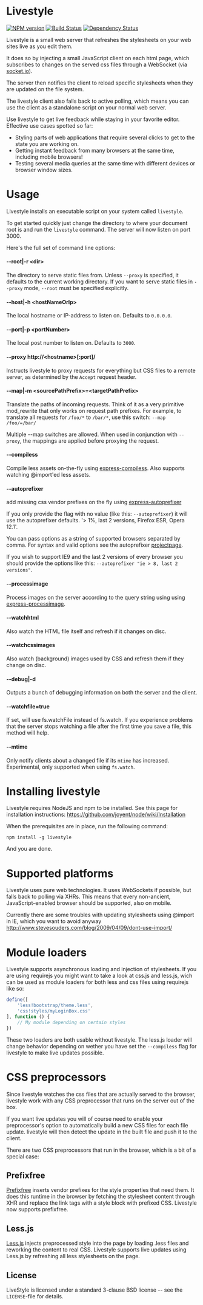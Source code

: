 Livestyle
=========
[![NPM version](https://badge.fury.io/js/livestyle.png)](http://badge.fury.io/js/livestyle)
[![Build Status](https://travis-ci.org/One-com/livestyle.png?branch=master)](https://travis-ci.org/One-com/livestyle)
[![Dependency Status](https://david-dm.org/One-com/livestyle.png)](https://david-dm.org/One-com/livestyle)

Livestyle is a small web server that refreshes the stylesheets on your
web sites live as you edit them.

It does so by injecting a small JavaScript client on each html page,
which subscribes to changes on the served css files through a
WebSocket (via [socket.io](https://github.com/LearnBoost/socket.io)).

The server then notifies the client to reload specific stylesheets
when they are updated on the file system.

The livestyle client also falls back to active polling, which means
you can use the client as a standalone script on your normal web
server.

Use livestyle to get live feedback while staying in your favorite
editor. Effective use cases spotted so far:

* Styling parts of web applications that require several clicks to
  get to the state you are working on.
* Getting instant feedback from many browsers at the same time, including mobile browsers!
* Testing several media queries at the same time with different
  devices or browser window sizes.

Usage
=====
Livestyle installs an executable script on your system called `livestyle`.

To get started quickly just change the directory to where your
document root is and run the `livestyle` command. The server will now
listen on port 3000.

Here's the full set of command line options:

#### --root|-r &lt;dir&gt;

The directory to serve static files from. Unless `--proxy` is
specified, it defaults to the current working directory. If you want
to serve static files in `--proxy` mode, `--root` must be specified
explicitly.

#### --host|-h &lt;hostNameOrIp&gt;

The local hostname or IP-address to listen on. Defaults to `0.0.0.0`.

#### --port|-p &lt;portNumber&gt;

The local post number to listen on. Defaults to `3000`.

#### --proxy http://&lt;hostname&gt;[:port]/

Instructs livestyle to proxy requests for everything but CSS files to
a remote server, as determined by the `Accept` request header.

#### --map|-m &lt;sourcePathPrefix&gt;=&lt;targetPathPrefix&gt;

Translate the paths of incoming requests. Think of it as a very
primitive mod_rewrite that only works on request path prefixes.  For
example, to translate all requests for `/foo/*` to `/bar/*`, use this
switch: `--map /foo/=/bar/`

Multiple --map switches are allowed. When used in conjunction with
`--proxy`, the mappings are applied before proxying the request.

#### --compiless

Compile less assets on-the-fly using <a
href="https://github.com/papandreou/express-compiless">express-compiless</a>. Also
supports watching @import'ed less assets.

#### --autoprefixer

add missing css vendor prefixes on the fly using
[express-autoprefixer](https://github.com/gustavnikolaj/express-autoprefixer)

If you only provide the flag with no value (like this:
`--autoprefixer`) it will use the autoprefixer defaults.  '> 1%, last
2 versions, Firefox ESR, Opera 12.1'.

You can pass options as a string of supported browsers separated by comma. For syntax
and valid options see the autoprefixer [projectpage](https://github.com/ai/autoprefixer).

If you wish to support IE9 and the last 2 versions of every browser
you should provide the options like this: `--autoprefixer "ie > 8, last 2 versions"`.

#### --processimage

Process images on the server according to the query string using using <a
href="https://github.com/papandreou/express-processimage">express-processimage</a>.

#### --watchhtml

Also watch the HTML file itself and refresh if it changes on disc.

#### --watchcssimages

Also watch (background) images used by CSS and refresh them if they change on disc.

#### --debug|-d

Outputs a bunch of debugging information on both the server and the
client.

#### --watchfile=true

If set, will use fs.watchFile instead of fs.watch.
If you experience problems that the server stops watching a file
after the first time you save a file, this method will help.

#### --mtime

Only notify clients about a changed file if its `mtime` has
increased. Experimental, only supported when using `fs.watch`.

Installing livestyle
====================
Livestyle requires NodeJS and npm to be installed. See this page for
installation instructions:
https://github.com/joyent/node/wiki/Installation

When the prerequisites are in place, run the following command:

    npm install -g livestyle

And you are done.


Supported platforms
===================
Livestyle uses pure web technologies. It uses WebSockets if possible,
but falls back to polling via XHRs. This means that every non-ancient,
JavaScript-enabled browser should be supported, also on mobile.

Currently there are some troubles with updating stylesheets using
@import in IE, which you want to avoid anyway
http://www.stevesouders.com/blog/2009/04/09/dont-use-import/


Module loaders
==============
Livestyle supports asynchronous loading and injection of stylesheets.
If you are using requirejs you might want to take a look at css.js and
less.js, wich can be used as module loaders for both less and css
files using requirejs like so:

``` javascript
define([
    'less!bootstrap/theme.less',
    'css!styles/myLoginBox.css'
], function () {
    // My module depending on certain styles
})
```

These two loaders are both usable without livestyle.
The less.js loader will change behavior depending on wether you have
set the `--compiless` flag for livestyle to make live updates possible.


CSS preprocessors
=================
Since livestyle watches the css files that are actually served to the
browser, livestyle work with any CSS preprocessor that runs on the
server out of the box.

If you want live updates you will of course need to enable your
preprocessor's option to automatically build a new CSS files for each
file update. livestyle will then detect the update in the built file
and push it to the client.

There are two CSS preprocessors that run in the browser, which is a
bit of a special case:

Prefixfree
----------
[Prefixfree](http://leaverou.github.com/prefixfree/) inserts vendor
prefixes for the style properties that need them. It does this runtime
in the browser by fetching the stylesheet content through XHR and
replace the link tags with a style block with prefixed CSS. Livestyle
now supports prefixfree.

Less.js
-------
[Less.js](https://github.com/cloudhead/less.js) injects preprocessed
style into the page by loading .less files and reworking the content
to real CSS. Livestyle supports live updates using Less.js by
refreshing all less stylesheets on the page.

License
-------

LiveStyle is licensed under a standard 3-clause BSD license -- see the
`LICENSE`-file for details.
